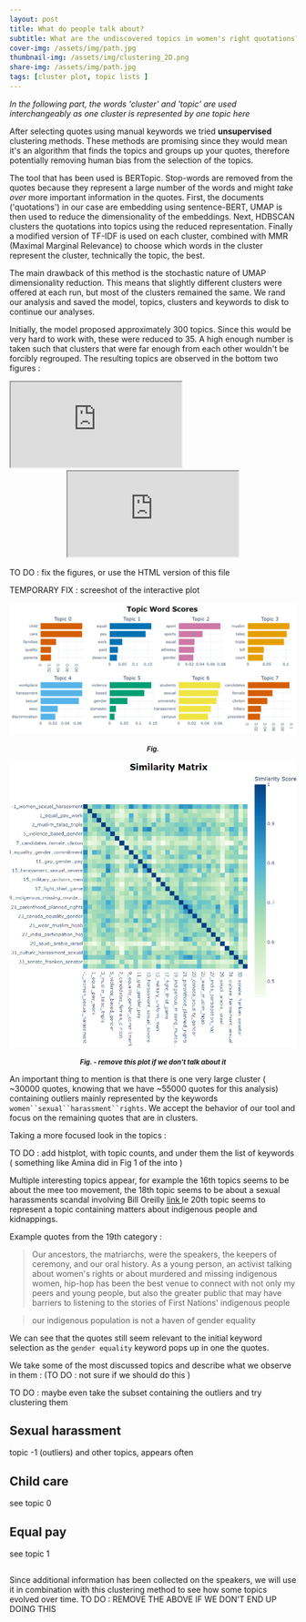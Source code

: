 ```yaml
---
layout: post
title: What do people talk about?
subtitle: What are the undiscovered topics in women's right quotations?
cover-img: /assets/img/path.jpg
thumbnail-img: /assets/img/clustering_2D.png
share-img: /assets/img/path.jpg
tags: [cluster plot, topic lists ]
---
```

<!-- This section will cover the unsupervised clustering, with the different methods we use the optimal parameters. The final cluster presentation and the categories finaly chosen, with a few examples for each topic. -->

_In the following part, the words 'cluster' and 'topic' are used interchangeably as one cluster is represented by one topic here_

After selecting quotes using manual keywords we tried **unsupervised** clustering methods. These methods are promising since they would mean it's an algorithm that finds the topics and groups up your quotes, therefore potentially removing human bias from the selection of the topics. 

The tool that has been used is BERTopic. Stop-words are removed from the quotes because they represent a large number of the words and might _take over_ more important information in the quotes. First, the documents ('quotations') in our case are embedding using sentence-BERT, UMAP is then used to reduce the dimensionality of the embeddings. Next, HDBSCAN clusters the quotations into topics using the reduced representation. Finally a modified version of TF-IDF is used on each cluster, combined with MMR (Maximal Marginal Relevance) to choose which words in the cluster represent the cluster, technically the topic, the best.

The main drawback of this method is the stochastic nature of UMAP dimensionality reduction. This means that slightly different clusters were offered at each run, but most of the clusters remained the same. We rand our analysis and saved the model, topics, clusters and keywords to disk to continue our analyses. 

Initially, the model proposed approximately 300 topics. Since this would be very hard to work with, these were reduced to 35. A high enough number is taken such that clusters that were far enough from each other wouldn't be forcibly regrouped. The resulting topics are observed in the bottom two figures : 





<div style="width:800px; margin:0 auto;"><iframe src="https://unesmu.github.io/visualise_topics_red"></iframe></div>

<div style="text-align: center"><iframe src="https://unesmu.github.io/visualise_barcharts_red"></iframe></div>


TO DO : fix the figures, or use the HTML version of this file

TEMPORARY FIX : screeshot of the interactive plot

<p align = "center">
<img src = "https://raw.githubusercontent.com/epfl-ada/ada-2021-project-concatsanddogs/main/img/topic_word_scores.png">
</p>
<p align = "center">
	<small> 
		<i> 
			<b>
			Fig. 
			</b> 
		</i>
	</small>
</p>

<p align = "center">
<img src = "https://raw.githubusercontent.com/epfl-ada/ada-2021-project-concatsanddogs/main/img/heatmap.png">
</p>
<p align = "center">
	<small> 
		<i> 
			<b>
			Fig. - remove this plot if we don't talk about it
			</b> 
		</i>
	</small>
</p>

An important thing to mention is that there is one very large cluster ( ~30000 quotes, knowing that we have ~55000 quotes for this analysis) containing outliers mainly represented by the keywords `women``sexual``harassment``rights`. We accept the behavior of our tool and focus on the remaining quotes that are in clusters. <!-- maybe take a look at the quotes in the outlier cluster and see what can be mentioned about them -->

Taking a more focused look in the topics :

TO DO : add histplot, with topic counts, and under them the list of keywords ( something like Amina did in Fig 1 of the into )

Multiple interesting topics appear, for example the 16th topics seems to be about the mee too movement, the 18th topic seems to be about a sexual harassments scandal involving Bill Oreilly [ link ](https://www.nytimes.com/2017/10/21/business/media/bill-oreilly-sexual-harassment.html) le 20th topic seems to represent a topic containing matters about indigenous people and kidnappings. 

Example quotes from the 19th category : 

>Our ancestors, the matriarchs, were the speakers, the keepers of ceremony, and our oral history. As a young person, an activist talking about women's rights or about murdered and missing indigenous women, hip-hop has been the best venue to connect with not only my peers and young people, but also the greater public that may have barriers to listening to the stories of First Nations' indigenous people

>our indigenous population is not a haven of gender equality

We can see that the quotes still seem relevant to the initial keyword selection as the `gender equality` keyword pops up in one the quotes.

We take some of the most discussed topics and describe what we observe in them :  (TO DO : not sure if we should do this ) 

TO DO :  maybe even take the subset containing the outliers and try clustering them

## Sexual harassment 
topic -1 (outliers) and other topics, appears often 


## Child care
see topic 0


## Equal pay
see topic 1


## 

Since additional information has been collected on the speakers, we will use it in combination with this clustering method to see how some topics evolved over time.
TO DO : REMOVE THE ABOVE IF WE DON'T END UP DOING THIS 

